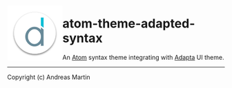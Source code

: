 <img src="https://github.com/about-code/atom-theme-adapted-syntax/blob/master/images/logo.png" alt="Logo" align="left"/></div>


# atom-theme-adapted-syntax

An [Atom](https://atom.io) syntax theme integrating with [Adapta](https://github.com/about-code/atom-theme-adapted-ui) UI theme.

----

Copyright (c) Andreas Martin

